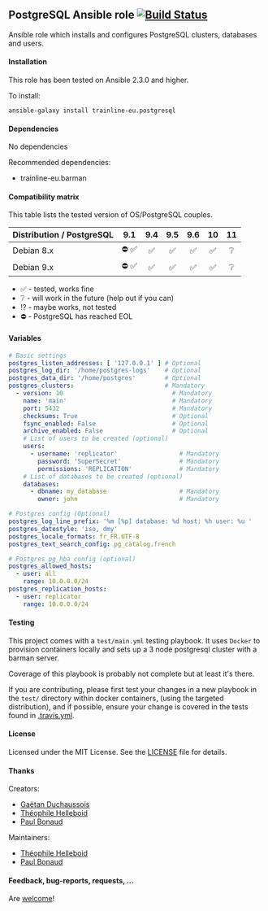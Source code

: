 ## PostgreSQL Ansible role [![Build Status](https://travis-ci.org/trainline-eu/postgresql.svg?branch=master)](https://travis-ci.org/trainline-eu/postgresql)

Ansible role which installs and configures PostgreSQL clusters, databases and users.

#### Installation

This role has been tested on Ansible 2.3.0 and higher.

To install:

```
ansible-galaxy install trainline-eu.postgresql
```


#### Dependencies

No dependencies

Recommended dependencies:
- trainline-eu.barman

#### Compatibility matrix

This table lists the tested version of OS/PostgreSQL couples.

| Distribution / PostgreSQL | 9.1 | 9.4 | 9.5 | 9.6 | 10  | 11  |
| ------------------------- |:---:|:---:|:---:|:---:|:---:|:---:|
| Debian 8.x | :no_entry: :white_check_mark:| :white_check_mark:| :white_check_mark:| :white_check_mark:| :white_check_mark:| :grey_question:|
| Debian 9.x | :no_entry: :white_check_mark:| :white_check_mark:| :white_check_mark:| :white_check_mark:| :white_check_mark:| :grey_question:|

- :white_check_mark: - tested, works fine
- :grey_question: - will work in the future (help out if you can)
- :interrobang: - maybe works, not tested
- :no_entry: - PostgreSQL has reached EOL


#### Variables

```yaml
# Basic settings
postgres_listen_addresses: [ '127.0.0.1' ] # Optional
postgres_log_dir: '/home/postgres-logs'    # Optional
postgres_data_dir: '/home/postgres'        # Optional
postgres_clusters:                         # Mandatory
  - version: 10                              # Mandatory
    name: 'main'                             # Mandatory
    port: 5432                               # Mandatory
    checksums: True                          # Optional
    fsync_enabled: False                     # Optional
    archive_enabled: False                   # Optional
    # List of users to be created (optional)
    users:
      - username: 'replicator'                 # Mandatory
        password: 'SuperSecret'                # Mandatory
        permissions: 'REPLICATION'             # Mandatory
    # List of databases to be created (optional)
    databases:
      - dbname: my_database                    # Mandatory
        owner: john                            # Mandatory

# Postgres config (Optional)
postgres_log_line_prefix: '%m [%p] database: %d host: %h user: %u '
postgres_datestyle: 'iso, dmy'
postgres_locale_formats: fr_FR.UTF-8
postgres_text_search_config: pg_catalog.french

# Postgres pg_hba config (optional)
postgres_allowed_hosts:
  - user: all
    range: 10.0.0.0/24
postgres_replication_hosts:
  - user: replicator
    range: 10.0.0.0/24
```

#### Testing

This project comes with a `test/main.yml` testing playbook. It uses `Docker` to provision containers locally and sets up a 3 node postgresql cluster with a barman server.

Coverage of this playbook is probably not complete but at least it's there.

If you are contributing, please first test your changes in a new playbook in the `test/` directory within docker containers, (using the targeted distribution), and if possible, ensure your change is covered in the tests found in [.travis.yml](./.travis.yml).

#### License

Licensed under the MIT License. See the [LICENSE](./LICENSE) file for details.


#### Thanks

Creators:
- [Gaëtan Duchaussois](https://twitter.com/gduchaussois)
- [Théophile Helleboid](https://twitter.com/chtitux)
- [Paul Bonaud](https://twitter.com/paulRb_r)

Maintainers:
- [Théophile Helleboid](https://twitter.com/chtitux)
- [Paul Bonaud](https://twitter.com/paulRb_r)

#### Feedback, bug-reports, requests, ...

Are [welcome](https://github.com/trainline-eu/postgresql/issues)!
